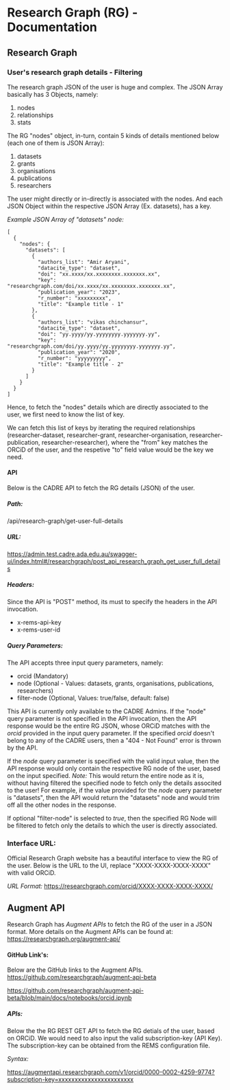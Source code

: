 # Research Graph (RG) - Documentation

## Research Graph

### User's research graph details - Filtering

The research graph JSON of the user is huge and complex.
The JSON Array basically has 3 Objects, namely:
1) nodes
2) relationships
3) stats

The RG "nodes" object, in-turn, contain 5 kinds of details mentioned below (each one of them is JSON Array):
1) datasets
2) grants
3) organisations
4) publications
5) researchers 

The user might directly or in-directly is associated with the nodes.
And each JSON Object within the respective JSON Array (Ex. datasets), has a key.

*Example JSON Array of "datasets" node:*
```
[
  {
    "nodes": {
      "datasets": [
        {
          "authors_list": "Amir Aryani",
          "datacite_type": "dataset",
          "doi": "xx.xxxx/xx.xxxxxxxx.xxxxxxx.xx",
          "key": "researchgraph.com/doi/xx.xxxx/xx.xxxxxxxx.xxxxxxx.xx",
          "publication_year": "2023",
          "r_number": "xxxxxxxxx",
          "title": "Example title - 1"
        },
        {
          "authors_list": "vikas chinchansur",
          "datacite_type": "dataset",
          "doi": "yy.yyyy/yy.yyyyyyyy.yyyyyyy.yy",
          "key": "researchgraph.com/doi/yy.yyyy/yy.yyyyyyyy.yyyyyyy.yy",
          "publication_year": "2020",
          "r_number": "yyyyyyyyy",
          "title": "Example title - 2"
        }
      ]
    }
  }
]
```

Hence, to fetch the "nodes" details which are directly associated to the user, we first need to know the list of key.

We can fetch this list of keys by iterating the required relationships (researcher-dataset, researcher-grant, researcher-organisation, researcher-publication, researcher-researcher), where the "from" key matches the ORCiD of the user, and the respetive "to" field value would be the key we need.

#### API

Below is the CADRE API to fetch the RG details (JSON) of the user.

##### *Path:*

/api/research-graph/get-user-full-details

##### *URL:*

https://admin.test.cadre.ada.edu.au/swagger-ui/index.html#/researchgraph/post_api_research_graph_get_user_full_details

##### *Headers:*

Since the API is "POST" method, its must to specify the headers in the API invocation.
* x-rems-api-key
* x-rems-user-id

##### *Query Parameters:*

The API accepts three input query parameters, namely:
* orcid (Mandatory)
* node (Optional - Values: datasets, grants, organisations, publications, 
researchers)
* filter-node (Optional, Values: true/false, default: false)

This API is currently only available to the CADRE Admins.
If the "node" query parameter is not specified in the API invocation, then the API response would be the entire RG JSON, whose ORCiD matches with the *orcid* provided in the input query parameter. If the specified *orcid* doesn't belong to any of the CADRE users, then a "404 - Not Found" error is thrown by the API.

If the *node* query parameter is specified with the valid input value, then the API response would only contain the respective RG node of the user, based on the input specified.
*Note:* This would return the entire node as it is, without having filtered the specified node to fetch only the details associted to the user! For example, if the value provided for the *node* query parameter is "datasets", then the API would return the "datasets" node and would trim off all the other nodes in the response.

If optional "filter-node" is selected to *true*, then the specified RG Node will be filtered to fetch only the details to which the user is directly associated. 

### Interface URL:
Official Research Graph website has a beautiful interface to view the RG of the user.
Below is the URL to the UI, replace "XXXX-XXXX-XXXX-XXXX" with valid ORCiD.

*URL Format:*
https://researchgraph.com/orcid/XXXX-XXXX-XXXX-XXXX/

## Augment API

Research Graph has *Augment APIs* to fetch the RG of the user in a JSON format.
More details on the Augment APIs can be found at:
https://researchgraph.org/augment-api/


#### GitHub Link's:
Below are the GitHub links to the Augment APIs.
https://github.com/researchgraph/augment-api-beta

https://github.com/researchgraph/augment-api-beta/blob/main/docs/notebooks/orcid.ipynb

##### APIs:

Below the the RG REST GET API to fetch the RG detials of the user, based on ORCiD. We would need to also input the valid subscription-key (API Key).
The subscription-key can be obtained from the REMS configuration file.

*Syntax:*

https://augmentapi.researchgraph.com/v1/orcid/0000-0002-4259-9774?subscription-key=xxxxxxxxxxxxxxxxxxxxxxx